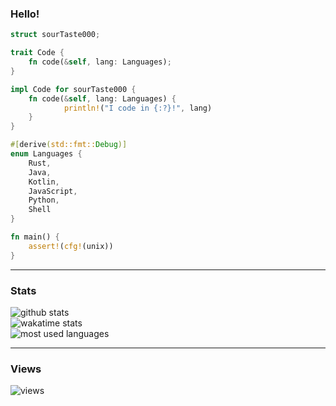 ### Hello!

```rust
struct sourTaste000;

trait Code {
    fn code(&self, lang: Languages);
}

impl Code for sourTaste000 {
    fn code(&self, lang: Languages) {
            println!("I code in {:?}!", lang)
    }
}

#[derive(std::fmt::Debug)]
enum Languages {
    Rust,
    Java,
    Kotlin,
    JavaScript,
    Python,
    Shell
}

fn main() {
    assert!(cfg!(unix))
}
```
___
### Stats
![github stats](https://github-readme-stats.vercel.app/api?username=sourTaste000&theme=nord&count_private=true&include_all_commits=true)  
![wakatime stats](https://github-readme-stats.vercel.app/api/wakatime?username=sourTaste000&theme=nord&layout=compact)  
![most used languages](https://github-readme-stats.vercel.app/api/top-langs/?username=sourTaste000&layout=compact&theme=nord)  

___
### Views
![views](https://count.getloli.com/get/@:sourTaste000)
